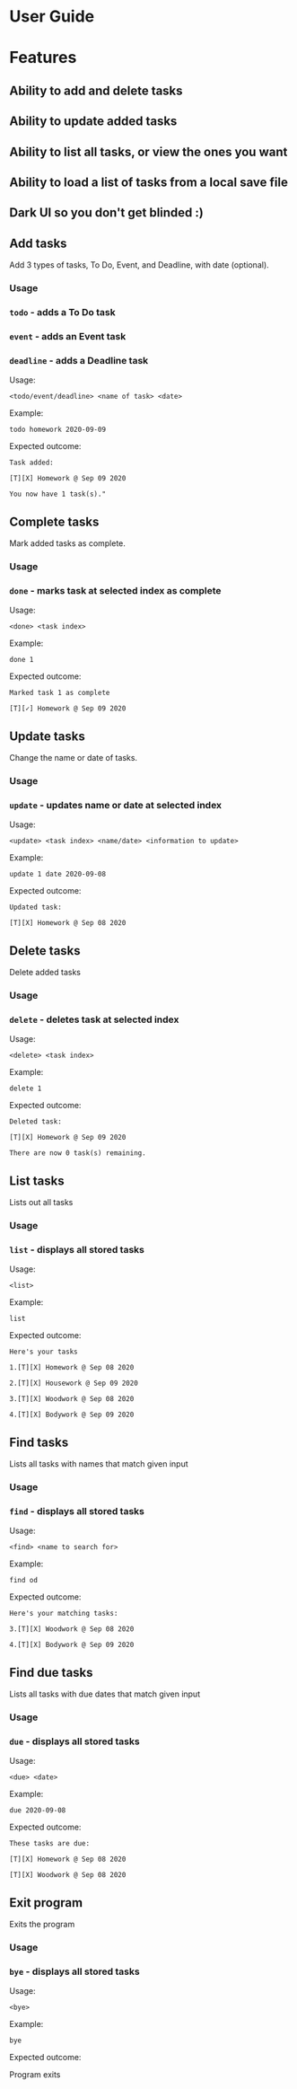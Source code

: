 # User Guide

# Features 
## Ability to add and delete tasks
## Ability to update added tasks
## Ability to list all tasks, or view the ones you want
## Ability to load a list of tasks from a local save file
## Dark UI so you don't get blinded :)

## Add tasks
Add 3 types of tasks, To Do, Event, and Deadline, with date (optional).

### Usage

### `todo` - adds a To Do task
### `event` - adds an Event task
### `deadline` - adds a Deadline task

Usage: 

`<todo/event/deadline> <name of task> <date>`

Example:

`todo homework 2020-09-09`

Expected outcome:

`Task added:`

`[T][X] Homework @ Sep 09 2020`

`You now have 1 task(s)."`

## Complete tasks
Mark added tasks as complete.

### Usage

### `done` - marks task at selected index as complete

Usage: 

`<done> <task index>`

Example:

`done 1`

Expected outcome:

`Marked task 1 as complete`

`[T][✓] Homework @ Sep 09 2020`

## Update tasks 
Change the name or date of tasks.

### Usage

### `update` - updates name or date at selected index

Usage: 

`<update> <task index> <name/date> <information to update>`

Example:

`update 1 date 2020-09-08`

Expected outcome:

`Updated task:`

`[T][X] Homework @ Sep 08 2020`

## Delete tasks
Delete added tasks

### Usage

### `delete` - deletes task at selected index

Usage: 

`<delete> <task index>`

Example:

`delete 1`

Expected outcome:

`Deleted task:`

`[T][X] Homework @ Sep 09 2020`

`There are now 0 task(s) remaining.`

## List tasks
Lists out all tasks

### Usage

### `list` - displays all stored tasks

Usage: 

`<list>`

Example:

`list`

Expected outcome:

`Here's your tasks`

`1.[T][X] Homework @ Sep 08 2020`

`2.[T][X] Housework @ Sep 09 2020`

`3.[T][X] Woodwork @ Sep 08 2020`

`4.[T][X] Bodywork @ Sep 09 2020`

## Find tasks
Lists all tasks with names that match given input

### Usage

### `find` - displays all stored tasks

Usage: 

`<find> <name to search for>`

Example:

`find od`

Expected outcome:

`Here's your matching tasks:`

`3.[T][X] Woodwork @ Sep 08 2020`

`4.[T][X] Bodywork @ Sep 09 2020`

## Find due tasks
Lists all tasks with due dates that match given input

### Usage

### `due` - displays all stored tasks

Usage: 

`<due> <date>`

Example:

`due 2020-09-08`

Expected outcome:

`These tasks are due:`

`[T][X] Homework @ Sep 08 2020`

`[T][X] Woodwork @ Sep 08 2020`

## Exit program
Exits the program

### Usage

### `bye` - displays all stored tasks

Usage: 

`<bye>`

Example:

`bye`

Expected outcome:

Program exits